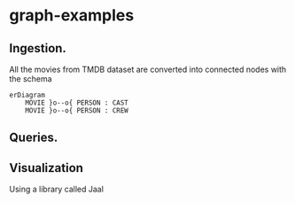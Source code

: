 # graph-examples


## Ingestion.
All the movies from TMDB dataset are converted into connected nodes with the schema
```mermaidjs
erDiagram
    MOVIE }o--o{ PERSON : CAST
    MOVIE }o--o{ PERSON : CREW
```

## Queries.

## Visualization
Using a library called Jaal